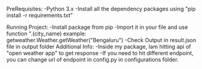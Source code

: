 PreRequisites:
   -Python 3.x
   -Install all the dependency packages using "pip install -r requirements.txt"

Running Project:
   -Install package from pip
   -Import it in your file and use function "<package>.<fn>(city_name)
     example: getweather.Weather.getWeather("Bengaluru")
   -Check Output in result.json file in output folder
Additional Info:
   -Inside my package, Iam hitting api of "open weather app" to get response
   -If you need to hit different endpoint, you can change url of endpoint in config.py in configurations folder.